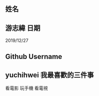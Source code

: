 姓名
----
游志緯
日期
----
2019/12/27

Github Username
---------------
yuchihwei
我最喜歡的三件事
---------------
看電影
玩手機
看電視
